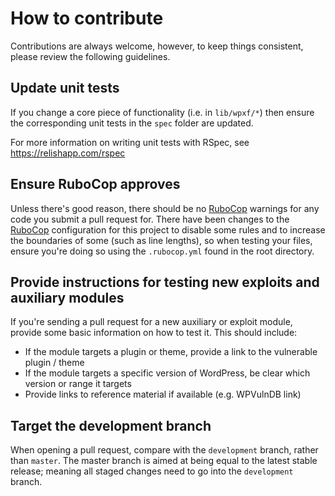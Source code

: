 # How to contribute
Contributions are always welcome, however, to keep things consistent, please review the following guidelines.

## Update unit tests
If you change a core piece of functionality (i.e. in ```lib/wpxf/*```) then ensure the corresponding unit tests in the ```spec``` folder are updated.

For more information on writing unit tests with RSpec, see https://relishapp.com/rspec

## Ensure RuboCop approves
Unless there's good reason, there should be no [RuboCop](https://github.com/bbatsov/rubocop) warnings for any code you submit a pull request for. There have been changes to the [RuboCop](https://github.com/bbatsov/rubocop) configuration for this project to disable some rules and to increase the boundaries of some (such as line lengths), so when testing your files, ensure you're doing so using the ```.rubocop.yml``` found in the root directory.

## Provide instructions for testing new exploits and auxiliary modules
If you're sending a pull request for a new auxiliary or exploit module, provide some basic information on how to test it. This should include:

- If the module targets a plugin or theme, provide a link to the vulnerable plugin / theme
- If the module targets a specific version of WordPress, be clear which version or range it targets
- Provide links to reference material if available (e.g. WPVulnDB link)

## Target the development branch
When opening a pull request, compare with the ```development``` branch, rather than ```master```. The master branch is aimed at being equal to the latest stable release; meaning all staged changes need to go into the ```development``` branch.
